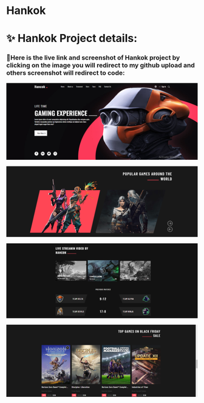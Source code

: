 # Hankok

# ✨ Hankok Project details:

### 🧨Here is the live link and screenshot of Hankok project by clicking on the image you will redirect to my github upload and others screenshot will redirect to code:

<p align="center">
  <a href="https://mahmudurnishat.github.io/Hankok-Gaming-Html-css-/"><img src="images/Screenshot_9.png"></a>
</p>
<p align="center">
  <a href="https://github.com/MahmudurNishat/Hankok-Gaming-Html-css-/blob/main/index.html"><img src="images/Screenshot_10.png"></a>
</p>
<p align="center">
  <a href="https://github.com/MahmudurNishat/Hankok-Gaming-Html-css-/blob/main/index.html"><img src="images/Screenshot_11.png"></a>
</p>
<p align="center">
  <a href="https://github.com/MahmudurNishat/Hankok-Gaming-Html-css-/blob/main/index.html"><img src="images/Screenshot_12.png"></a>
</p>
